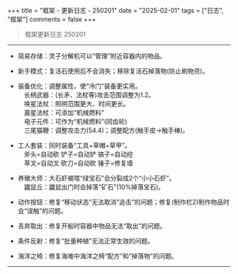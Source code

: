 +++
title = "框架 - 更新日志 - 250201"
date = "2025-02-01"
tags = ["日志", "框架"]
comments = false
+++

> 框架更新日志 250201

---

- 简易存储：灵子分解机可以“管理”附近容器内的物品。  

- 新手模式：复活石使用后不会消失；移除复活石掉落物(防止刷物资)。  

- 装备优化：调整属性，使“冷门”装备更实用。  
　长柄武器：(长矛、法杖等)攻击范围调整为1.2。  
　唤星法杖：照明范围更大、时间更长。  
　晨星法杖：可添加“机械燃料”  
　电子元件：可作为“机械燃料”(同齿轮)  
　三尾猫鞭：调整攻击力(54.4)；调整配方(触手皮->触手棒)。

- 工人套装：同时装备“工具+草帽+草甲”。  
　斧头=自动砍 铲子=自动铲 镐子=自动挖  
　草叉=自动叉 砍刀=自动砍 锤子=修复墙  

- 养殖大师：大石虾被喂“绿宝石”会分裂成2个“小小石虾”。  
　鼹鼠丘：鼹鼠出门时会掉落“矿石”(10%掉落宝石)。  

- 动作按钮：修复“移动状态”无法取消“追击”的问题；修复(制作栏2)制作物品时会“误触”的问题。

- 丢弃取出：修复开船时容器中物品无法“取出”的问题。

- 条件反射：修复“批量种植”无法正常生效的问题。

- 海洋之椅：修复海难中海洋之椅“配方”和“掉落物”的问题。

---
